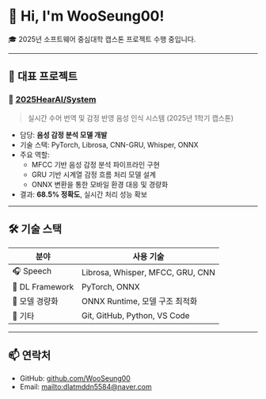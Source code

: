 # 👋 Hi, I'm WooSeung00!

🎓 2025년 소프트웨어 중심대학 캡스톤 프로젝트 수행 중입니다.

---

## 🚀 대표 프로젝트

### 🔹 [2025HearAI/System](https://github.com/2025HearAI/System)

> 실시간 수어 번역 및 감정 반영 음성 인식 시스템 (2025년 1학기 캡스톤)

- 담당: **음성 감정 분석 모델 개발**
- 기술 스택: PyTorch, Librosa, CNN-GRU, Whisper, ONNX
- 주요 역할:
  - MFCC 기반 음성 감정 분석 파이프라인 구현
  - GRU 기반 시계열 감정 흐름 처리 모델 설계
  - ONNX 변환을 통한 모바일 환경 대응 및 경량화
- 결과: **68.5% 정확도**, 실시간 처리 성능 확보

---

## 🛠️ 기술 스택

| 분야 | 사용 기술 |
|------|-----------|
| 🎧 Speech | Librosa, Whisper, MFCC, GRU, CNN |
| 🧠 DL Framework | PyTorch, ONNX |
| 🧪 모델 경량화 | ONNX Runtime, 모델 구조 최적화 |
| 🧰 기타 | Git, GitHub, Python, VS Code |

---

## 📫 연락처

- GitHub: [github.com/WooSeung00](https://github.com/WooSeung00)
- Email: <mailto:dlatmddn5584@naver.com>
